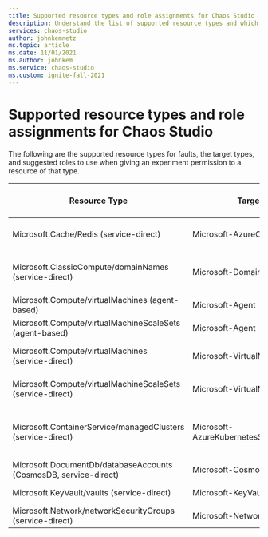 ```yaml
---
title: Supported resource types and role assignments for Chaos Studio
description: Understand the list of supported resource types and which role assignment is needed to enable an experiment to run a fault against that resource type.
services: chaos-studio
author: johnkemnetz
ms.topic: article
ms.date: 11/01/2021
ms.author: johnkem
ms.service: chaos-studio
ms.custom: ignite-fall-2021
---
```


# Supported resource types and role assignments for Chaos Studio

The following are the supported resource types for faults, the target types, and suggested roles to use when giving an experiment permission to a resource of that type.

| Resource Type | Target name | Suggested role assignment |
| - | - | - |
| Microsoft.Cache/Redis (service-direct) | Microsoft-AzureCacheForRedis | Redis Cache Contributor |
| Microsoft.ClassicCompute/domainNames (service-direct) | Microsoft-DomainNames | Classic Virtual Machine Contributor |
| Microsoft.Compute/virtualMachines (agent-based) | Microsoft-Agent | Reader |
| Microsoft.Compute/virtualMachineScaleSets (agent-based) | Microsoft-Agent | Reader |
| Microsoft.Compute/virtualMachines (service-direct) | Microsoft-VirtualMachine | Virtual Machine Contributor |
| Microsoft.Compute/virtualMachineScaleSets (service-direct) | Microsoft-VirtualMachineScaleSet | Virtual Machine Contributor |
| Microsoft.ContainerService/managedClusters (service-direct) | Microsoft-AzureKubernetesServiceChaosMesh | Azure Kubernetes Service Cluster Admin Role |
| Microsoft.DocumentDb/databaseAccounts (CosmosDB, service-direct) | Microsoft-CosmosDB | Cosmos DB Operator |
| Microsoft.KeyVault/vaults (service-direct) | Microsoft-KeyVault | Key Vault Contributor |
| Microsoft.Network/networkSecurityGroups (service-direct) | Microsoft-NetworkSecurityGroup | Network Contributor |
